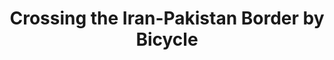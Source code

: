 ---
layout: community
category: community
title: "Crossing the Iran-Pakistan Border by Bicycle"
description: "Has anyone here crossed borders between Iran and Pakistan by bicycle? apparently it's a dangerous crossing especially the Pakistani side seems to be an issue. "
isTopLevel: false
isSingleLevel: false
isArticle: false
datePublished: 2022-07-27 07:03:00 +0300
dateModified: 2022-07-27 07:03:00 +0300
published: false
---